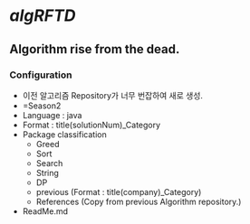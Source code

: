 # *algRFTD*
## Algorithm rise from the dead.
### Configuration
 - 이전 알고리즘 Repository가 너무 번잡하여 새로 생성.
 - =Season2
 - Language : java
 - Format : title(solutionNum)_Category
 - Package classification
   - Greed
   - Sort
   - Search
   - String
   - DP
   - previous (Format : title(company)_Category)
   - References (Copy from previous Algorithm repository.)
 - ReadMe.md
